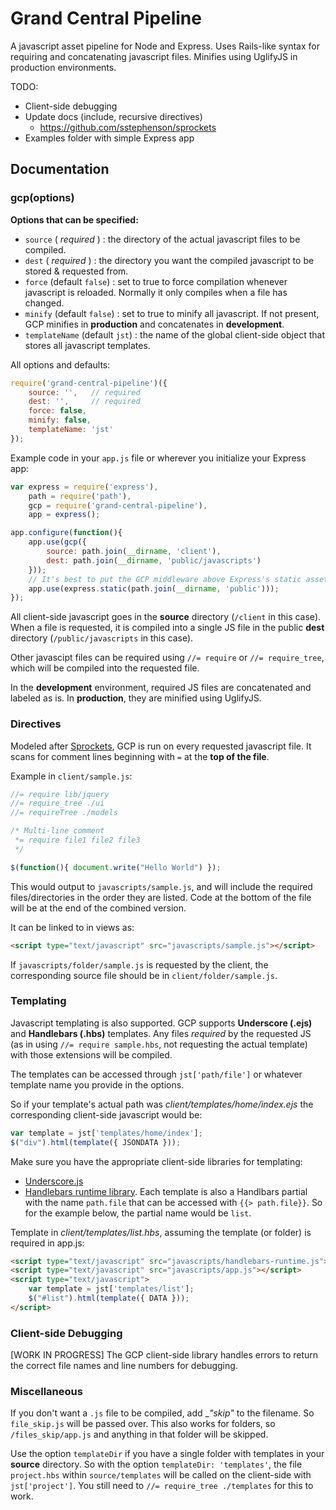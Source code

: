 # Grand Central Pipeline

A javascript asset pipeline for Node and Express. Uses Rails-like syntax for requiring and concatenating javascript files. Minifies using UglifyJS in production environments.

TODO:

* Client-side debugging
* Update docs (include, recursive directives)
    * https://github.com/sstephenson/sprockets
* Examples folder with simple Express app

## Documentation

### gcp(options)

__Options that can be specified:__

* `source` ( *required* ) : the directory of the actual javascript files to be compiled.
* `dest` ( *required* ) : the directory you want the compiled javascript to be stored & requested from.
* `force` (default `false`) : set to true to force compilation whenever javascript is reloaded. Normally it only compiles when a file has changed.
* `minify` (default `false`) : set to true to minify all javascript. If not present, GCP minifies in __production__ and concatenates in __development__.
* `templateName` (default `jst`) : the name of the global client-side object that stores all javascript templates.

All options and defaults:
```js
require('grand-central-pipeline')({
    source: '',   // required
    dest: '',     // required
    force: false,
    minify: false,
    templateName: 'jst'
});
```

Example code in your `app.js` file or wherever you initialize your Express app:
```js
var express = require('express'),
    path = require('path'),
    gcp = require('grand-central-pipeline'),
    app = express();

app.configure(function(){
    app.use(gcp({
        source: path.join(__dirname, 'client'),
        dest: path.join(__dirname, 'public/javascripts')
    }));
    // It's best to put the GCP middleware above Express's static asset pipline:
    app.use(express.static(path.join(__dirname, 'public')));
});
```

All client-side javascript goes in the __source__ directory (`/client` in this case). When a file is requested, it is compiled into a single JS file in the public __dest__ directory (`/public/javascripts` in this case).

Other javascipt files can be required using `//= require` or `//= require_tree`, which will be compiled into the requested file.

In the __development__ environment, required JS files are concatenated and labeled as is. In __production__, they are minified using UglifyJS.

### Directives

Modeled after [Sprockets](https://github.com/sstephenson/sprockets), GCP is run on every requested javascript file. It scans for comment lines beginning with `=` at the __top of the file__.

Example in `client/sample.js`:
```js
//= require lib/jquery
//= require_tree ./ui
//= requireTree ./models

/* Multi-line comment
 *= require file1 file2 file3
 */

$(function(){ document.write("Hello World") });
```
This would output to `javascripts/sample.js`, and will include the required files/directories in the order they are listed. Code at the bottom of the file will be at the end of the combined version.

It can be linked to in views as:
```html
<script type="text/javascript" src="javascripts/sample.js"></script>
```

If `javascripts/folder/sample.js` is requested by the client, the corresponding source file should be in `client/folder/sample.js`.

### Templating

Javascript templating is also supported. GCP supports __Underscore (.ejs)__ and __Handlebars (.hbs)__ templates. Any files *required* by the requested JS (as in using `//= require sample.hbs`, not requesting the actual template) with those extensions will be compiled.

The templates can be accessed through `jst['path/file']` or whatever template name you provide in the options.

So if your template's actual path was *client/templates/home/index.ejs* the corresponding client-side javascript would be:
```js
var template = jst['templates/home/index'];
$("div").html(template({ JSONDATA }));
```

Make sure you have the appropriate client-side libraries for templating:

* [Underscore.js](http://underscorejs.org/)
* [Handlebars runtime library](http://handlebarsjs.com/). Each template is also a Handlbars partial with the name `path.file` that can be accessed with `{{> path.file}}`. So for the example below, the partial name would be `list`.

Template in *client/templates/list.hbs*, assuming the template (or folder) is required in app.js:
```html
<script type="text/javascript" src="javascripts/handlebars-runtime.js"></script>
<script type="text/javascript" src="javascripts/app.js"></script>
<script type="text/javascript">
    var template = jst['templates/list'];
    $("#list").html(template({ DATA }));
</script>
```

### Client-side Debugging

[WORK IN PROGRESS] The GCP client-side library handles errors to return the correct file names and line numbers for debugging.

### Miscellaneous

If you don't want a `.js` file to be compiled, add __"_skip"__ to the filename. So `file_skip.js` will be passed over. This also works for folders, so `/files_skip/app.js` and anything in that folder will be skipped.

Use the option `templateDir` if you have a single folder with templates in your __source__ directory. So with the option `templateDir: 'templates'`, the file `project.hbs` within `source/templates` will be called on the client-side with `jst['project']`. You still need to `//= require_tree ./templates` for this to work.

